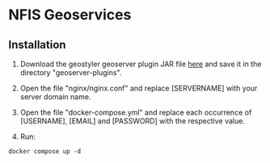 # NFIS Geoservices

## Installation

1. Download the geostyler geoserver plugin JAR file [here](https://github.com/geostyler/geostyler-geoserver-plugin/packages/1469140) and save it in the directory "geoserver-plugins".

2. Open the file "nginx/nginx.conf" and replace [SERVERNAME] with your server domain name.

3. Open the file "docker-compose.yml" and replace each occurrence of [USERNAME], [EMAIL] and [PASSWORD] with the respective value.

3. Run:
```
docker compose up -d
```
